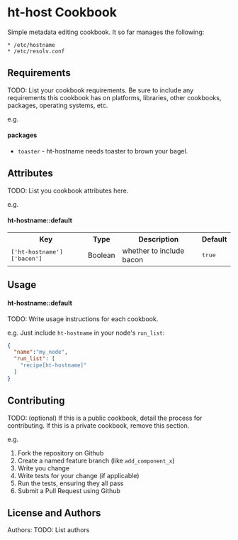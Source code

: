 ht-host Cookbook
================

Simple metadata editing cookbook. It so far manages the following:

	* /etc/hostname
	* /etc/resolv.conf

Requirements
------------
TODO: List your cookbook requirements. Be sure to include any requirements this cookbook has on platforms, libraries, other cookbooks, packages, operating systems, etc.

e.g.
#### packages
- `toaster` - ht-hostname needs toaster to brown your bagel.

Attributes
----------
TODO: List you cookbook attributes here.

e.g.
#### ht-hostname::default
<table>
  <tr>
    <th>Key</th>
    <th>Type</th>
    <th>Description</th>
    <th>Default</th>
  </tr>
  <tr>
    <td><tt>['ht-hostname']['bacon']</tt></td>
    <td>Boolean</td>
    <td>whether to include bacon</td>
    <td><tt>true</tt></td>
  </tr>
</table>

Usage
-----
#### ht-hostname::default
TODO: Write usage instructions for each cookbook.

e.g.
Just include `ht-hostname` in your node's `run_list`:

```json
{
  "name":"my_node",
  "run_list": [
    "recipe[ht-hostname]"
  ]
}
```

Contributing
------------
TODO: (optional) If this is a public cookbook, detail the process for contributing. If this is a private cookbook, remove this section.

e.g.
1. Fork the repository on Github
2. Create a named feature branch (like `add_component_x`)
3. Write you change
4. Write tests for your change (if applicable)
5. Run the tests, ensuring they all pass
6. Submit a Pull Request using Github

License and Authors
-------------------
Authors: TODO: List authors
